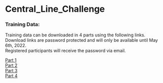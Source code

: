 # Central_Line_Challenge
### Training Data:
Training data can be downloaded in 4 parts using the following links. Download links are password protected and will only be available until May 6th, 2022.  
Registered participants will receive the password via email.

[Part 1](https://tinyurl.com/5drkkcrk)  
[Part 2](https://tinyurl.com/pthcvjfk)  
[Part 3](https://tinyurl.com/5n8mbbt4)  
[Part 4](https://tinyurl.com/4f7zwt6s)  
